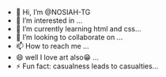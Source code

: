 - 👋 Hi, I’m @NOSIAH-TG
- 👀 I’m interested in ...
- 🌱 I’m currently learning html and css...
- 💞️ I’m looking to collaborate on ...
- 📫 How to reach me ...
- 😄 well I love art also😁 ...
- ⚡ Fun fact: casualness leads to casualties...

<!---
NOSIAH-TG/NOSIAH-TG is a ✨ special ✨ repository because its `README.md` (this file) appears on your GitHub profile.
You can click the Preview link to take a look at your changes.
--->
